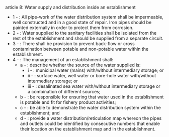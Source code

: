 article 8: Water supply and distribution inside an establishment

<ul>
			<li>1 - : All pipe-work of the water distribution system shall be impermeable, well constructed and in a good state of repair. Iron pipes should be painted externally in order to protect them from corrosion.<ul>
			</ul></li>			<li>2 - : Water supplied to the sanitary facilities shall be isolated from the rest of the establishment and should be supplied from a separate circuit.<ul>
			</ul></li>			<li>3 - : There shall be provision to prevent back-flow or cross contamination between potable and non-potable water within the establishment.<ul>
			</ul></li>			<li>4 - : The management of an establishment shall:<ul>
						<li>a - : describe whether the source of the water supplied is:<ul>
									<li>i - : municipal water (mains) with&#x2F;without intermediary storage; or<ul>
									</ul></li>									<li>ii - : surface water, well water or bore-hole water with&#x2F;without intermediary storage; or<ul>
									</ul></li>									<li>iii - : desalinated sea water with&#x2F;without intermediary storage or a combination of different sources;<ul>
									</ul></li>						</ul></li>						<li>b - : be responsible for ensuring that water used in the establishment is potable and fit for fishery product activities;<ul>
						</ul></li>						<li>c - : be able to demonstrate the water distribution system within the establishment; and<ul>
						</ul></li>						<li>d - : provide a water distribution&#x2F;reticulation map whereon the pipes and outlets could be identified by consecutive numbers that enable their location on the establishment map and in the establishment.<ul>
						</ul></li>			</ul></li></ul>